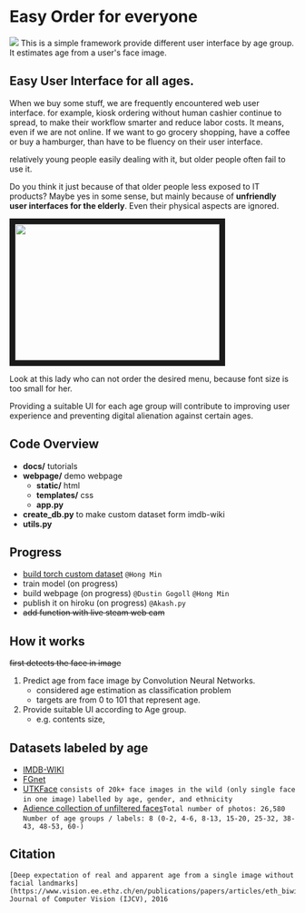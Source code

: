 # Easy Order for everyone

<img src="https://github.com/minh364/Easy-Order-for-All-Age/blob/master/assets/0.jpg">
This is a simple framework provide different user interface by age group.
It estimates age from a user's face image.


## Easy User Interface for all ages.

When we buy some stuff, we are frequently encountered web user interface.
for example, kiosk ordering without human cashier continue to spread, to make their workflow smarter and reduce labor costs.
It means, even if we are not online.
If we want to go grocery shopping, have a coffee or buy a hamburger,
than have to be fluency on their user interface.

relatively young people easily dealing with it,
but older people often fail to use it.

Do you think it just because of that older people less exposed to IT products?
Maybe yes in some sense, but mainly because of **unfriendly user interfaces for the elderly**.
Even their physical aspects are ignored.


<a href="https://youtu.be/1BzqctRGgaU" target="_blank"><img src="http://img.youtube.com/vi/1BzqctRGgaU/0.jpg" width="360" height="240" border="10"/></a>

Look at this lady who can not order the desired menu, because font size is too small for her.

Providing a suitable UI for each age group will contribute to improving user experience and preventing digital alienation against certain ages.


## Code Overview
- **docs/** tutorials
- **webpage/** demo webpage
    - **static/** html
    - **templates/** css
    - **app.py** 
- **create_db.py** to make custom dataset form imdb-wiki
- **utils.py** 

## Progress

- [build torch custom dataset](https://github.com/minh364/Easy-Order-for-All-Age/blob/master/docs/Train_with_CustomDataset.ipynb) `@Hong Min`
- train model (on progress)
- build webpage (on progress) `@Dustin Gogoll` `@Hong Min`
- publish it on hiroku (on progress) `@Akash.py`
- ~~add function with live steam web cam~~

## How it works

~~first detects the face in image~~
1. Predict age from face image by Convolution Neural Networks.
    - considered age estimation as classification problem
    - targets are from 0 to 101 that represent age.
2. Provide suitable UI according to Age group.
    - e.g. contents size, 

## Datasets labeled by age
- [IMDB-WIKI](https://data.vision.ee.ethz.ch/cvl/rrothe/imdb-wiki/) 
- [FGnet](http://www-prima.inrialpes.fr/FGnet/html/benchmarks.html) 
- [UTKFace](https://susanqq.github.io/UTKFace/) `consists of 20k+ face images in the wild (only single face in one image)` `labelled by age, gender, and ethnicity`
- [Adience collection of unfiltered faces](https://talhassner.github.io/home/projects/Adience/Adience-data.html)`Total number of photos: 26,580` `Number of age groups / labels: 8 (0-2, 4-6, 8-13, 15-20, 25-32, 38-43, 48-53, 60-)`

## Citation
    
    [Deep expectation of real and apparent age from a single image without facial landmarks](https://www.vision.ee.ethz.ch/en/publications/papers/articles/eth_biwi_01299.pdf)International Journal of Computer Vision (IJCV), 2016
    
